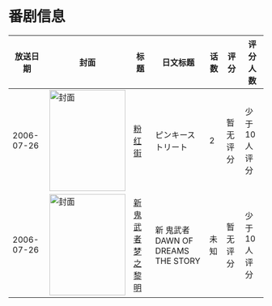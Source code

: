 # 番剧信息

|放送日期|封面|标题|日文标题|话数|评分|评分人数|
|---|---|---|---|---|---|---|
|2006-07-26|<img src="//lain.bgm.tv/pic/cover/c/1f/11/79974_A4h5q.jpg" alt="封面" style="width:150px;height:200px;object-fit:cover;">|[粉红街](https://bangumi.tv/subject/79974)|ピンキーストリート|2|暂无评分|少于10人评分|
|2006-07-26|<img src="//lain.bgm.tv/pic/cover/c/8e/96/305160_ILiZb.jpg" alt="封面" style="width:150px;height:200px;object-fit:cover;">|[新鬼武者梦之黎明](https://bangumi.tv/subject/305160)|新 鬼武者 DAWN OF DREAMS THE STORY|未知|暂无评分|少于10人评分|
